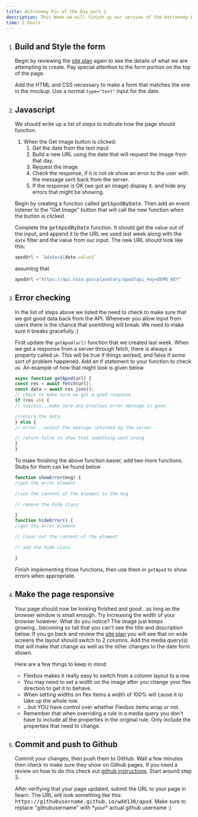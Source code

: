 ```yaml
---
title: Astronomy Pic of the Day part 2
description: This Week we will finish up our version of the Astronomy Pic of the Day site. We will add a form that will allow a user to request a pic from a specific day instead of only giving the current day.
time: 2 hours
---
```


<ol >
<li>
<!-- START STEP -->
<h2>Build and Style the form</h2>
<p>
Begin by reviewing the
<a href="apod/site-plan.html">site plan</a> again to see the
details of what we are attempting to create. Pay special attention
to the form portion on the top of the page.
</p>
<p>
Add the HTML and CSS necessary to make a form that matches the one
in the mockup. Use a normal <code>type="text"</code> input for the
date.
</p>

<!-- END STEP -->
</li>
<li>
<!-- START STEP -->
<h2>Javascript</h2>
<p>
We should write up a list of steps to indicate how the page should
function.
</p>
<ol>
<li>
When the Get Image button is clicked:
<ol>
<li>Get the date from the text input</li>
<li>
Build a new URL using the date that will request the image
from that day.
</li>
<li>Request the image</li>
<li>
Check the response, if it is not ok show an error to the
user with the message sent back from the server.
</li>
<li>
If the response is OK (we got an image) display it. and hide
any errors that might be showing.
</li>
</ol>
</li>
</ol>
<p>
Begin by creating a function called <kbd>getApodByDate</kbd>. Then
add an event listener to the "Get Image" button that will call the
new function when the button is clicked.
</p>
<p>
Complete the <kbd>getApodByDate</kbd> function. It should get the
value out of the input, and append it to the URL we used last week
along with the <code>date</code> filter and the value from our
input. The new URL should look like this:
</p>

```javascript
apodUrl + `&date=${date.value}`
```

assuming that

```javascript
apodUrl ="https://api.nasa.gov/planetary/apod?api_key=DEMO_KEY"
```

<!-- END STEP -->
</li>
<li>
<!-- START STEP -->
<h2>Error checking</h2>
<p>
In the list of steps above we listed the need to check to make
sure that we got good data back from the API. Whenever you allow
input from users there is the chance that soemthing will break. We
need to make sure it breaks gracefully :)
</p>
<p>
First update the <code>getApod(url)</code> function that we
created last week. When we get a response from a server through
fetch, there is always a property called <code>ok</code>. This
will be true if things worked, and false if some sort of problem
happened. Add an if statement to your function to check
<code>ok</code>. An example of how that might look is given below
</p>

```javascript
async function getApod(url) {
const res = await fetch(url);
const data = await res.json();
// check to make sure we got a good response
if (res.ok) {
// success...make sure any previous error message is gone.

//return the data
} else {
// error...output the message returned by the server

// return false to show that something went wrong
}
}
```

<p>
To make finishing the above function easier, add two more
functions. Stubs for them can be found below
</p>

```javascript
function showError(msg) {
//get the error element

//set the content of the element to the msg

// remove the hide class

}
function hideError() {
//get the error element

// clear out the content of the element

// add the hide class

}
```

<p>
Finish implementing those functions, then use them in
<code>getApod</code> to show errors when appropriate.
</p>
<!-- END STEP -->
</li>
<li>
<!-- START STEP -->
<h2>Make the page responsive</h2>
<p>
Your page should now be looking finished and good...as long as the
browser window is small enough. Try increasing the width of your
browser however. What do you notice? The image just keeps growing...becoming so tall that you can't see the title and description below. If you go back and review the <a href="/examples/apod/site-plan.html">site plan</a> you will see that on wide screens the layout should switch to 2 columns. Add the media query(s) that will make that change as well as the other changes to the date form shown.
</p>
<p>Here are a few things to keep in mind:</p>
<ul>
<li>Flexbox makes it really easy to switch from a column layout to a row.</li>
<li>You may need to set a width on the image after you change your flex direction to get it to behave.</li>
<li>When setting widths on flex items a width of 100% will cause it to take up the whole row.</li>
<li>...but YOU have control over whether Flexbox items wrap or not.</li>
<li>Remember that when overriding a rule in a media query you don't have to include all the properties in the original rule. Only include the properties that need to change.</li>
</ul>

</li>

<li>
<!-- START STEP -->
<h2>Commit and push to Github</h2>

<p>
Commit your changes, then push them to GitHub. Wait a few minutes
then check to make sure they show on Github pages. If you need a
review on how to do this check out
<a
href="https://byui-cit.github.io/learning-modules/modules/general/hosting-git-gihub/ponder2/"
>github instructions</a
>. Start around step 3.
</p>

<p>
After verifying that your page updated, submit the URL to your
page in Ilearn. The URL will look something like this:
<kbd>https://githubusername.github.io/wdd130/apod</kbd>. Make sure
to replace "githubusername" with *your* actual github username :)
</p>

<!-- END STEP -->
</li>
</ol>
